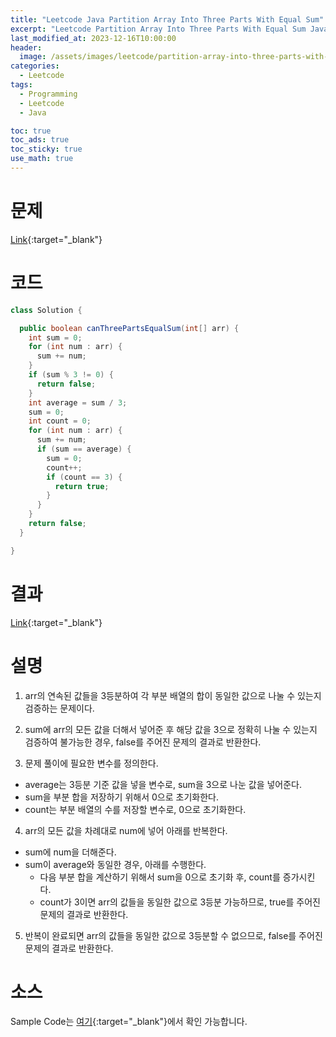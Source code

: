 ```yaml
---
title: "Leetcode Java Partition Array Into Three Parts With Equal Sum"
excerpt: "Leetcode Partition Array Into Three Parts With Equal Sum Java"
last_modified_at: 2023-12-16T10:00:00
header:
  image: /assets/images/leetcode/partition-array-into-three-parts-with-equal-sum.png
categories:
  - Leetcode
tags:
  - Programming
  - Leetcode
  - Java

toc: true
toc_ads: true
toc_sticky: true
use_math: true
---
```

# 문제
[Link](https://leetcode.com/problems/partition-array-into-three-parts-with-equal-sum){:target="_blank"}

# 코드
```java
class Solution {

  public boolean canThreePartsEqualSum(int[] arr) {
    int sum = 0;
    for (int num : arr) {
      sum += num;
    }
    if (sum % 3 != 0) {
      return false;
    }
    int average = sum / 3;
    sum = 0;
    int count = 0;
    for (int num : arr) {
      sum += num;
      if (sum == average) {
        sum = 0;
        count++;
        if (count == 3) {
          return true;
        }
      }
    }
    return false;
  }

}
```

# 결과
[Link](https://leetcode.com/problems/partition-array-into-three-parts-with-equal-sum/submissions/1120680803/){:target="_blank"}

# 설명
1. arr의 연속된 값들을 3등분하여 각 부분 배열의 합이 동일한 값으로 나눌 수 있는지 검증하는 문제이다.

2. sum에 arr의 모든 값을 더해서 넣어준 후 해당 값을 3으로 정확히 나눌 수 있는지 검증하여 불가능한 경우, false를 주어진 문제의 결과로 반환한다.

3. 문제 풀이에 필요한 변수를 정의한다.
- average는 3등분 기준 값을 넣을 변수로, sum을 3으로 나눈 값을 넣어준다.
- sum을 부분 합을 저장하기 위해서 0으로 초기화한다.
- count는 부분 배열의 수를 저장할 변수로, 0으로 초기화한다.

4. arr의 모든 값을 차례대로 num에 넣어 아래를 반복한다.
- sum에 num을 더해준다.
- sum이 average와 동일한 경우, 아래를 수행한다.
  - 다음 부분 합을 계산하기 위해서 sum을 0으로 초기화 후, count를 증가시킨다.
  - count가 3이면 arr의 값들을 동일한 값으로 3등분 가능하므로, true를 주어진 문제의 결과로 반환한다.

5. 반복이 완료되면 arr의 값들을 동일한 값으로 3등분할 수 없으므로, false를 주어진 문제의 결과로 반환한다.

# 소스
Sample Code는 [여기](https://github.com/GracefulSoul/leetcode/blob/master/src/main/java/gracefulsoul/problems/PartitionArrayIntoThreePartsWithEqualSum.java){:target="_blank"}에서 확인 가능합니다.